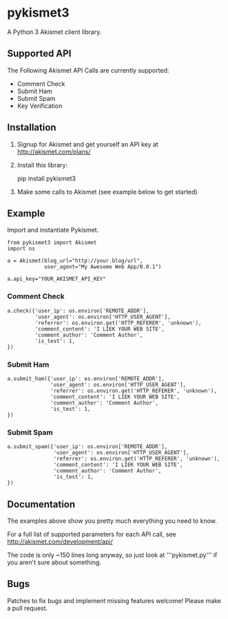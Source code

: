 pykismet3
=========

A Python 3 Akismet client library.

## Supported API

The Following Akismet API Calls are currently supported:
* Comment Check
* Submit Ham
* Submit Spam
* Key Verification

## Installation

1. Signup for Akismet and get yourself an API key at http://akismet.com/plans/

2. Install this library:

    pip install pykismet3

3. Make some calls to Akismet (see example below to get started)

## Example

Import and instantiate Pykismet.

    from pykismet3 import Akismet
    import os

    a = Akismet(blog_url="http://your.blog/url",
                user_agent="My Awesome Web App/0.0.1")

    a.api_key="YOUR_AKISMET_API_KEY"

### Comment Check

    a.check({'user_ip': os.environ['REMOTE_ADDR'],
             'user_agent': os.environ['HTTP_USER_AGENT'],
             'referrer': os.environ.get('HTTP_REFERER', 'unknown'),
             'comment_content': 'I LIEK YOUR WEB SITE',
             'comment_author': 'Comment Author',
             'is_test': 1,
    })

### Submit Ham

    a.submit_ham({'user_ip': os.environ['REMOTE_ADDR'],
                  'user_agent': os.environ['HTTP_USER_AGENT'],
                  'referrer': os.environ.get('HTTP_REFERER', 'unknown'),
                  'comment_content': 'I LIEK YOUR WEB SITE',
                  'comment_author': 'Comment Author',
                  'is_test': 1,
    })

### Submit Spam

    a.submit_spam({'user_ip': os.environ['REMOTE_ADDR'],
                   'user_agent': os.environ['HTTP_USER_AGENT'],
                   'referrer': os.environ.get('HTTP_REFERER', 'unknown'),
                   'comment_content': 'I LIEK YOUR WEB SITE',
                   'comment_author': 'Comment Author',
                   'is_test': 1,
    })

## Documentation

The examples above show you pretty much everything you need to know.

For a full list of supported parameters for each API call, see http://akismet.com/development/api/

The code is only ~150 lines long anyway, so just look at '''pykismet.py''' if you aren't sure about something.

## Bugs

Patches to fix bugs and implement missing features welcome! Please make a pull request.


